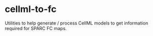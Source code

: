 # cellml-to-fc
Utilities to help generate / process CellML models to get information required for SPARC FC maps.
